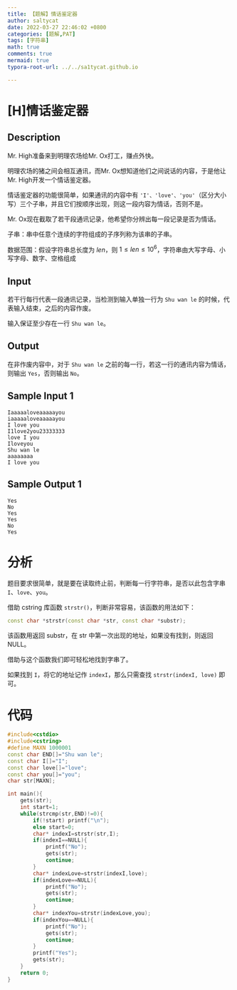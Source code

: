 ```yaml
---
title: 【题解】情话鉴定器
author: saltycat
date: 2022-03-27 22:46:02 +0800
categories: [题解,PAT]
tags: [字符串]
math: true
comments: true
mermaid: true
typora-root-url: ../../sa1tycat.github.io

---
```


# [H]情话鉴定器

## Description

Mr. High准备来到明理农场给Mr. Ox打工，赚点外快。

明理农场的猪之间会相互通讯，而Mr. Ox想知道他们之间说话的内容，于是他让Mr. High开发一个情话鉴定器。

情话鉴定器的功能很简单，如果通讯的内容中有 `'I'、'love'、'you'`（区分大小写）三个子串，并且它们按顺序出现，则这一段内容为情话，否则不是。

Mr. Ox现在截取了若干段通讯记录，他希望你分辨出每一段记录是否为情话。

子串：串中任意个连续的字符组成的子序列称为该串的子串。

数据范围：假设字符串总长度为 $len$，则 $1 \leq len \leq 10^6$，字符串由大写字母、小写字母、数字、空格组成


## Input

若干行每行代表一段通讯记录，当检测到输入单独一行为 `Shu wan le` 的时候，代表输入结束，之后的内容作废。

输入保证至少存在一行 `Shu wan le`。


## Output

在非作废内容中，对于 `Shu wan le` 之前的每一行，若这一行的通讯内容为情话，则输出 `Yes`，否则输出 `No`。


## Sample Input 1 

```
Iaaaaaloveaaaaayou
iaaaaaloveaaaaayou
I love you
I1love2you23333333
love I you
Iloveyou
Shu wan le
aaaaaaaa
I love you
```

## Sample Output 1

```
Yes
No
Yes
Yes
No
Yes
```

# 分析

题目要求很简单，就是要在读取终止前，判断每一行字符串，是否以此包含字串 `I`、`love`、`you`。

借助 cstring 库函数 `strstr()`，判断非常容易，该函数的用法如下：

```c++
const char *strstr(const char *str, const char *substr);
```

该函数用返回 substr，在 str 中第一次出现的地址，如果没有找到，则返回 NULL。

借助与这个函数我们即可轻松地找到字串了。

如果找到 `I`，将它的地址记作 `indexI`，那么只需查找 `strstr(indexI, love)` 即可。

# 代码

```c++
#include<cstdio>
#include<cstring>
#define MAXN 1000001
const char END[]="Shu wan le";
const char I[]="I";
const char love[]="love";
const char you[]="you";
char str[MAXN];

int main(){
	gets(str);
	int start=1;
	while(strcmp(str,END)!=0){
		if(!start) printf("\n");
		else start=0;
		char* indexI=strstr(str,I);
		if(indexI==NULL){
			printf("No");
			gets(str);
			continue;
		}
		char* indexLove=strstr(indexI,love);
		if(indexLove==NULL){
			printf("No");
			gets(str);
			continue;
		}
		char* indexYou=strstr(indexLove,you);
		if(indexYou==NULL){
			printf("No");
			gets(str);
			continue;
		}
		printf("Yes");
		gets(str);
	}
	return 0;
}
```